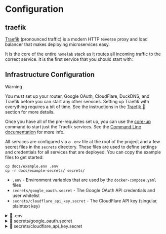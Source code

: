 # Configuration

## traefik

[Traefik] (pronounced traffic) is a modern HTTP reverse proxy and load balancer that
makes deploying microservices easy.

It is the core of the entire `homelab` stack as it routes all incoming traffic to the
correct service. It is the first service that you should start with:

## Infrastructure Configuration

> [!WARNING]
>
> You must set up your router, Google OAuth, CloudFlare, DuckDNS, and Traefik
> before you can start any other services. Setting up Traefik with everything
> requires a bit of time. See the instructions in the
> [Traefik 🚦](traefik.md) section for more details.
>
> Once you have all of the pre-requisites set up, you can use the
> [core-up](cli.md#core-up) command to start just the Traefik services.
> See the [Command Line documentation](#cli.md) for more info.

All services are configured via a `.env` file at the root of the project and a few secret
files in the `secrets` directory. These files are used to define settings and credentials
for all services that are deployed. You can copy the example files to get started:

```shell
cp docs/example.env .env
cp -r docs/example-secrets/ secrets/
```

-   `.env` - Environment variables that are used by the `docker-compose.yaml` files
-   `secrets/google_oauth.secret` - The Google OAuth API credentials and user whitelist
-   `secrets/cloudflare_api_key.secret` - The CloudFlare API key (singular, plaintext key)

<details><summary>📄 .env</summary>
<p>

```shell
--8<-- "docs/example.env"
```

</p>
</details>

<details><summary>📄 secrets/google_oauth.secret</summary>
<p>

```shell
--8<-- "docs/example-secrets/google_oauth.secret"
```

</p>

</details>

<details><summary>📄 secrets/cloudflare_api_key.secret</summary>
<p>

```shell
--8<-- "docs/example-secrets/cloudflare_api_key.secret"
```

## App Deployment

Which apps to deploy are defined in the `docker-compose.yaml` files. For example,
To disable specific apps in the `media` stack, you would comment out the `include` directive
in the root `docker-compose.yaml` file.

<details><summary>📄 docker-compose.yaml</summary>
<p>

```yaml
--8<-- "docker-compose.yaml"
```

</p>
</details>

## App Configuration

Each app has its own configuration process - see the `Applications` documentation
for more information about a specific app.

When connecting these applications together, it is important to note that they
all share a common docker network. This means that when you're trying to connect
to a service you can simply use a service name as the hostname. For example,
if you're trying to connect to the sonarr service from the ombi service
you can simply use http://sonarr:8989 as the hostname.

[Traefik]: https://github.com/traefik/traefik
